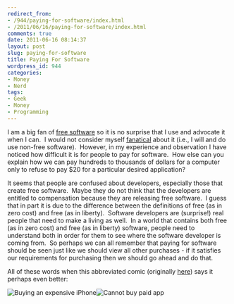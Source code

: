 ```yaml
---
redirect_from:
- /944/paying-for-software/index.html
- /2011/06/16/paying-for-software/index.html
comments: true
date: 2011-06-16 08:14:37
layout: post
slug: paying-for-software
title: Paying For Software
wordpress_id: 944
categories:
- Money
- Nerd
tags:
- Geek
- Money
- Programming
---
```


I am a big fan of [free software](http://www.gnu.org/philosophy/free-sw.html) so it is no surprise that I use and advocate it when I can.  I would not consider myself [fanatical](http://www.goingthewongway.com/10/fanaticism/) about it (i.e., I will and do use non-free software).  However, in my experience and observation I have noticed how difficult it is for people to pay for software.  How else can you explain how we can pay hundreds to thousands of dollars for a computer only to refuse to pay $20 for a particular desired application?

It seems that people are confused about developers, especially those that create free software.  Maybe they do not think that the developers are entitled to compensation because they are releasing free software.  I guess that in part it is due to the difference between the definitions of free (as in zero cost) and free (as in liberty).  Software developers are (surprise!) real people that need to make a living as well.  In a world that contains both free (as in zero cost) and free (as in liberty) software, people need to understand both in order for them to see where the software developer is coming from.  So perhaps we can all remember that paying for software should be seen just like we should view all other purchases - if it satisfies our requirements for purchasing then we should go ahead and do that.

All of these words when this abbreviated comic (originally [here](http://theoatmeal.com/blog/apps)) says it perhaps even better:

![Buying an expensive iPhone](http://s3.amazonaws.com/theoatmeal-img/comics/apps/3.png)![Cannot buy paid app](http://s3.amazonaws.com/theoatmeal-img/comics/apps/5.png)
